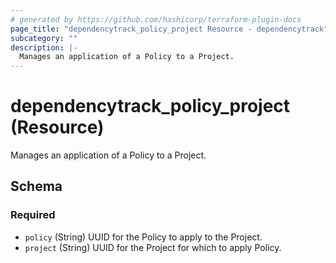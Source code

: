 ```yaml
---
# generated by https://github.com/hashicorp/terraform-plugin-docs
page_title: "dependencytrack_policy_project Resource - dependencytrack"
subcategory: ""
description: |-
  Manages an application of a Policy to a Project.
---
```


# dependencytrack_policy_project (Resource)

Manages an application of a Policy to a Project.



<!-- schema generated by tfplugindocs -->
## Schema

### Required

- `policy` (String) UUID for the Policy to apply to the Project.
- `project` (String) UUID for the Project for which to apply Policy.

